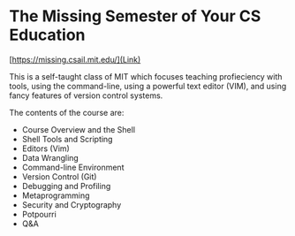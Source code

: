 # The Missing Semester of Your CS Education
[https://missing.csail.mit.edu/](Link) 

This is a self-taught class of MIT which focuses teaching profieciency with tools, using the command-line, using a powerful text editor (VIM), and using fancy features of version control systems.

The contents of the course are:
- Course Overview and the Shell
- Shell Tools and Scripting
- Editors (Vim)
- Data Wrangling
- Command-line Environment
- Version Control (Git)
- Debugging and Profiling
- Metaprogramming
- Security and Cryptography
- Potpourri
- Q&A


